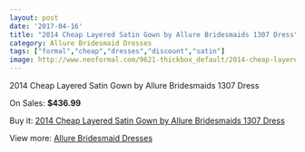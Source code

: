 ```yaml
---
layout: post
date: '2017-04-16'
title: "2014 Cheap Layered Satin Gown by Allure Bridesmaids 1307 Dress"
category: Allure Bridesmaid Dresses
tags: ["formal","cheap","dresses","discount","satin"]
image: http://www.neoformal.com/9621-thickbox_default/2014-cheap-layered-satin-gown-by-allure-bridesmaids-1307-dress.jpg
---
```

2014 Cheap Layered Satin Gown by Allure Bridesmaids 1307 Dress

On Sales: **$436.99**
<a href="https://www.neoformal.com/en/allure-bridesmaid-dresses-2014/3334-2014-cheap-layered-satin-gown-by-allure-bridesmaids-1307-dress.html"><amp-img layout="responsive" width="600" height="600" src="//www.neoformal.com/9621-thickbox_default/2014-cheap-layered-satin-gown-by-allure-bridesmaids-1307-dress.jpg" alt="2014 Cheap Layered Satin Gown by Allure Bridesmaids 1307 Dress 0" /></a>
<a href="https://www.neoformal.com/en/allure-bridesmaid-dresses-2014/3334-2014-cheap-layered-satin-gown-by-allure-bridesmaids-1307-dress.html"><amp-img layout="responsive" width="600" height="600" src="//www.neoformal.com/9623-thickbox_default/2014-cheap-layered-satin-gown-by-allure-bridesmaids-1307-dress.jpg" alt="2014 Cheap Layered Satin Gown by Allure Bridesmaids 1307 Dress 1" /></a>
<a href="https://www.neoformal.com/en/allure-bridesmaid-dresses-2014/3334-2014-cheap-layered-satin-gown-by-allure-bridesmaids-1307-dress.html"><amp-img layout="responsive" width="600" height="600" src="//www.neoformal.com/9622-thickbox_default/2014-cheap-layered-satin-gown-by-allure-bridesmaids-1307-dress.jpg" alt="2014 Cheap Layered Satin Gown by Allure Bridesmaids 1307 Dress 2" /></a>

Buy it: [2014 Cheap Layered Satin Gown by Allure Bridesmaids 1307 Dress](https://www.neoformal.com/en/allure-bridesmaid-dresses-2014/3334-2014-cheap-layered-satin-gown-by-allure-bridesmaids-1307-dress.html "2014 Cheap Layered Satin Gown by Allure Bridesmaids 1307 Dress")

View more: [Allure Bridesmaid Dresses](https://www.neoformal.com/en/37-allure-bridesmaid-dresses-2014 "Allure Bridesmaid Dresses")